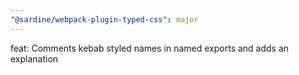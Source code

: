 ```yaml
---
"@sardine/webpack-plugin-typed-css": major
---
```


feat: Comments kebab styled names in named exports and adds an explanation
